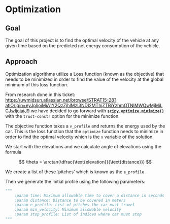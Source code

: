 # Optimization

## Goal

The goal of this project is to find the optimal velocity of the vehicle at any given time based on the predicted net energy consumption of the vehicle. 

## Approach

Optimization algorithms utilize a Loss function (known as the objective) that needs to be minimized in order to find the value of the velocity at the global minimum of this loss function. 

From research done in this ticket: https://uwmidsun.atlassian.net/browse/STRAT15-28?atlOrigin=eyJpIjoiMjA1Y2QzZjhlMzI3NDI2MThjZTBiYzhmOTNlMWQwMjMiLCJwIjoiaiJ9 we have decided to go forward with **[`scipy.optimize.minimize()`](https://docs.scipy.org/doc/scipy/reference/generated/scipy.optimize.minimize.html)** with the `trust-constr` option for the minimize function. 

The objective function takes a `v_profile` and returns the energy used by the car. This is the loss function that the `optimize` function needs to minimize in order to find the optimal velocity which is the `x` variable of the solution. 

We start with the elevations and we calculate angle of elevations using the formula 

$$
\theta = \arctan(\dfrac{\text{elevation}}{\text{distance}})
$$

We create a list of these ‘pitches’ which is known as the `e_profile` .

Then we generate the initial profile using the following parameters:

```python
"""
    :param time: Maximum allowable time to cover a distance in seconds
    :param distance: Distance to be covered in meters
    :param e_profile: List of pitches the car must travel
    :param min_velocity: Minimum allowable velocity
    :param stop_profile: List of indices where car must stop
"""
```
